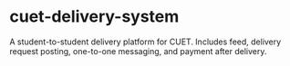 # cuet-delivery-system
A student-to-student delivery platform for CUET. Includes feed, delivery request posting, one-to-one messaging, and payment after delivery.
